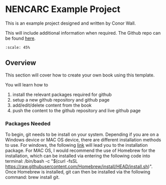 # NENCARC Example Project

This is an example project designed and written by Conor Wall.

This will include additional information when required. The Github repo can be found [here](https://github.com/nencarc-digital/template).

```{figure} /_static/lecture_specific/index/banner.jpeg
:scale: 45%
```

## Overview

This section will cover how to create your own book using this template.

You will learn how to

1.  install the relevant packages required for github
2.  setup a new github repository and github page
3.  add/edit/delete content from the book 
4.  push the content to the github repository and live github page 

### Packages Needed

To begin, git needs to be install on your system. Depending if you are on a Windows device or MAC OS device, there are different installation methods to use. For windows, the following [link](https://github.com/git-for-windows/git/releases/download/v2.37.3.windows.1/Git-2.37.3-32-bit.exe) will lead you to the installation package. For MAC OS, I would recommend the use of Homebrew for the installation, which can be installed via entering the following code into terminal: /bin/bash -c "$(curl -fsSL https://raw.githubusercontent.com/Homebrew/install/HEAD/install.sh)". Once Homebrew is installed, git can then be installed via the following command: brew install git.




